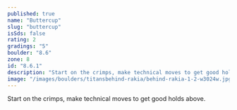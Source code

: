```yaml
---
published: true
name: "Buttercup"
slug: "buttercup"
isSds: false
rating: 2
gradings: "5"
boulder: "8.6"
zone: 8
id: "8.6.1"
description: "Start on the crimps, make technical moves to get good holds above."
image: "/images/boulders/titansbehind-rakia/behind-rakia-1-2-w3024w.jpg"
---
```


Start on the crimps, make technical moves to get good holds above.
